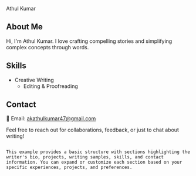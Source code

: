 
Athul Kumar


## About Me

Hi, I'm Athul Kumar. I love crafting compelling stories and simplifying complex concepts through words.

## Skills

- Creative Writing
  - Editing & Proofreading


## Contact

📧 Email: akathulkumar47@gmail.com

Feel free to reach out for collaborations, feedback, or just to chat about writing!

```

This example provides a basic structure with sections highlighting the writer's bio, projects, writing samples, skills, and contact information. You can expand or customize each section based on your specific experiences, projects, and preferences.
